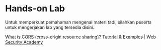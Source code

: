# Hands-on Lab

Untuk memperkuat pemahaman mengenai materi tadi, silahkan peserta untuk mengerjakan lab yang tersedia disini.

[What is CORS (cross-origin resource sharing)? Tutorial & Examples | Web Security Academy](https://portswigger.net/web-security/cors)